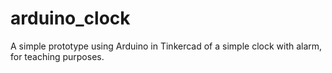 # arduino_clock
A simple prototype using Arduino in Tinkercad of a simple clock with alarm, for teaching purposes.
